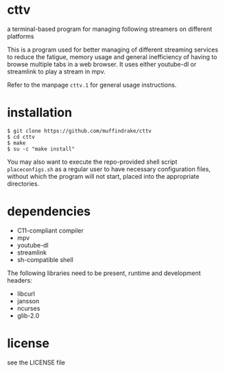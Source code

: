 # cttv
a terminal-based program for managing following streamers on different platforms

This is a program used for better managing of different streaming
services to reduce the fatigue, memory usage and general inefficiency of having
to browse multiple tabs in a web browser.
It uses either youtube-dl or streamlink to play a stream in mpv.

Refer to the manpage `cttv.1` for general usage instructions.

# installation

```
$ git clone https://github.com/muffindrake/cttv
$ cd cttv
$ make
$ su -c "make install"
```

You may also want to execute the repo-provided shell script `placeconfigs.sh`
as a regular user to have necessary configuration files, without which the
program will not start, placed into the appropriate directories.

# dependencies
- C11-compliant compiler
- mpv
- youtube-dl
- streamlink
- sh-compatible shell

The following libraries need to be present, runtime and development headers:
- libcurl
- jansson
- ncurses
- glib-2.0

# license
see the LICENSE file
